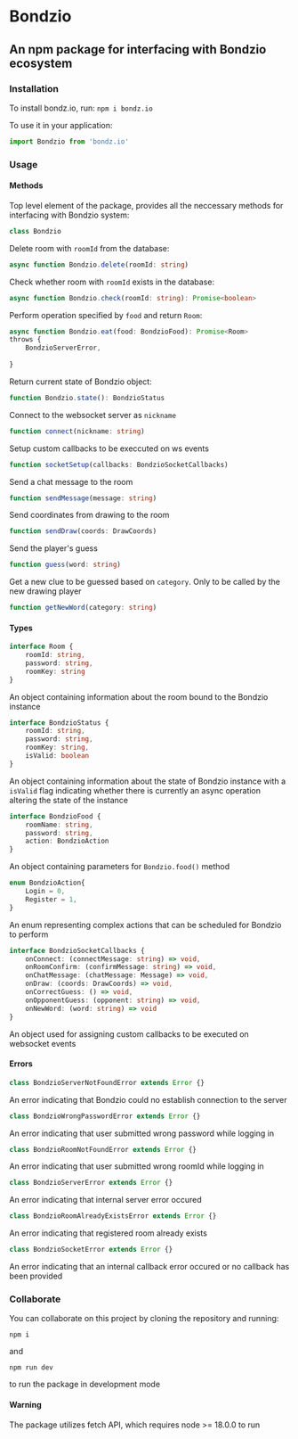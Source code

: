 # Bondzio

## An npm package for interfacing with Bondzio ecosystem

### Installation

To install bondz.io, run:
```npm i bondz.io```

To use it in your application:

```ts
import Bondzio from 'bondz.io'
```

### Usage

#### Methods

Top level element of the package, provides all the neccessary methods for interfacing with Bondzio system:

```ts  
class Bondzio
```

Delete room with ```roomId``` from the database:

```ts  
async function Bondzio.delete(roomId: string)
```

Check whether room with ```roomId``` exists in the database:

```ts  
async function Bondzio.check(roomId: string): Promise<boolean>
```

Perform operation specified by ```food``` and return ```Room```:

```ts
async function Bondzio.eat(food: BondzioFood): Promise<Room>   
throws {
    BondzioServerError,
    
}
```

Return current state of Bondzio object:

```ts
function Bondzio.state(): BondzioStatus
```

Connect to the websocket server as ```nickname```

```ts
function connect(nickname: string)
```

Setup custom callbacks to be execcuted on ws events

```ts
function socketSetup(callbacks: BondzioSocketCallbacks)
```

Send a chat message to the room

```ts
function sendMessage(message: string)
```

Send coordinates from drawing to the room

```ts
function sendDraw(coords: DrawCoords)
```

Send the player's guess

```ts
function guess(word: string)
```

Get a new clue to be guessed based on ```category```. Only to be called by the new drawing player

```ts
function getNewWord(category: string)
```

#### Types

```ts
interface Room {
    roomId: string,
    password: string,
    roomKey: string
}
```

An object containing information about the room bound to the Bondzio instance

```ts  
interface BondzioStatus {
    roomId: string,
    password: string,
    roomKey: string,
    isValid: boolean
}
```

An object containing information about the state of Bondzio instance with a ```isValid``` flag indicating whether there is currently an async operation altering the state of the instance

```ts  
interface BondzioFood {
    roomName: string,
    password: string,
    action: BondzioAction
}
```

An object containing parameters for ```Bondzio.food()``` method

```ts  
enum BondzioAction{
    Login = 0,
    Register = 1,
}
```

An enum representing complex actions that can be scheduled for Bondzio to perform

```ts  
interface BondzioSocketCallbacks {
    onConnect: (connectMessage: string) => void,
    onRoomConfirm: (confirmMessage: string) => void,
    onChatMessage: (chatMessage: Message) => void,
    onDraw: (coords: DrawCoords) => void,
    onCorrectGuess: () => void,
    onOpponentGuess: (opponent: string) => void,
    onNewWord: (word: string) => void
}
```  

An object used for assigning custom callbacks to be executed on websocket events


#### Errors

```ts  
class BondzioServerNotFoundError extends Error {}
```

An error indicating that Bondzio could no establish connection to the server

```ts  
class BondzioWrongPasswordError extends Error {}
```

An error indicating that user submitted wrong password while logging in

```ts  
class BondzioRoomNotFoundError extends Error {}
```

An error indicating that user submitted wrong roomId while logging in

```ts  
class BondzioServerError extends Error {}
```

An error indicating that internal server error occured

```ts  
class BondzioRoomAlreadyExistsError extends Error {}
```

An error indicating that registered room already exists

```ts  
class BondzioSocketError extends Error {}
```

An error indicating that an internal callback error occured or no callback has been provided



### Collaborate

You can collaborate on this project by cloning the repository and running:  

```npm i```  

and  

```npm run dev```  

to run the package in development mode

#### Warning

The package utilizes fetch API, which requires node >= 18.0.0 to run
